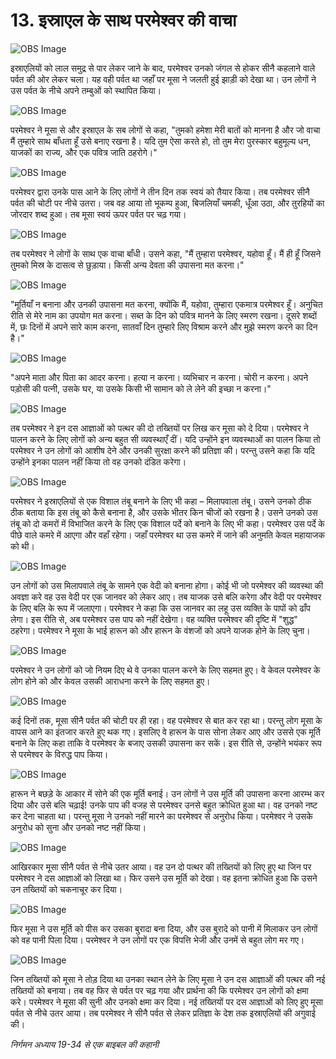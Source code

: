 # 13. इस्राएल के साथ परमेश्वर की वाचा

![OBS Image](https://cdn.door43.org/obs/jpg/360px/obs-en-13-01.jpg)

इस्राएलियों को लाल समुद्र से पार लेकर जाने के बाद, परमेश्वर उनको जंगल से होकर सीनै कहलाने वाले पर्वत की ओर लेकर चला। यह वही पर्वत था जहाँ पर मूसा ने जलती हुई झाड़ी को देखा था। उन लोगों ने उस पर्वत के नीचे अपने तम्बुओं को स्थापित किया।

![OBS Image](https://cdn.door43.org/obs/jpg/360px/obs-en-13-02.jpg)

परमेश्वर ने मूसा से और इस्राएल के सब लोगों से कहा, "तुमको हमेशा मेरी बातों को मानना है और जो वाचा मैं तुम्हारे साथ बाँधता हूँ उसे बनाए रखना है। यदि तुम ऐसा करते हो, तो तुम मेरा पुरस्कार बहुमूल्य धन, याजकों का राज्य, और एक पवित्र जाति ठहरोगे।"

![OBS Image](https://cdn.door43.org/obs/jpg/360px/obs-en-13-03.jpg)

परमेश्वर द्वारा उनके पास आने के लिए लोगों ने तीन दिन तक स्वयं को तैयार किया। तब परमेश्वर सीनै पर्वत की चोटी पर नीचे उतरा। जब वह आया तो भूकम्प हुआ, बिजलियाँ चमकी, धूँआ उठा, और तुरहियों का जोरदार शब्द हुआ। तब मूसा स्वयं ऊपर पर्वत पर चढ़ गया।

![OBS Image](https://cdn.door43.org/obs/jpg/360px/obs-en-13-04.jpg)

तब परमेश्वर ने लोगों के साथ एक वाचा बाँधी। उसने कहा, "मैं तुम्हारा परमेश्वर, यहोवा हूँ। मैं ही हूँ जिसने तुमको मिस्र के दासत्व से छुड़ाया। किसी अन्य देवता की उपासना मत करना।"

![OBS Image](https://cdn.door43.org/obs/jpg/360px/obs-en-13-05.jpg)

"मूर्तियाँ न बनाना और उनकी उपासना मत करना, क्योंकि मैं, यहोवा, तुम्हारा एकमात्र परमेश्वर हूँ। अनुचित रीति से मेरे नाम का उपयोग मत करना। सब्त के दिन को पवित्र मानने के लिए स्मरण रखना। दूसरे शब्दों में, छः दिनों में अपने सारे काम करना, सातवाँ दिन तुम्हारे लिए विश्राम करने और मुझे स्मरण करने का दिन है।"

![OBS Image](https://cdn.door43.org/obs/jpg/360px/obs-en-13-06.jpg)

"अपने माता और पिता का आदर करना। हत्या न करना। व्यभिचार न करना। चोरी न करना। अपने पड़ोसी की पत्नी, उसके घर, या उसके किसी भी सामान को ले लेने की इच्छा न करना।"

![OBS Image](https://cdn.door43.org/obs/jpg/360px/obs-en-13-07.jpg)

तब परमेश्वर ने इन दस आज्ञाओं को पत्थर की दो तख्तियों पर लिख कर मूसा को दे दिया। परमेश्वर ने पालन करने के लिए लोगों को अन्य बहुत सी व्यवस्थाएँ दीं। यदि उन्होंने इन व्यवस्थाओं का पालन किया तो परमेश्वर ने उन लोगों को आशीष देने और उनकी सुरक्षा करने की प्रतिज्ञा की। परन्तु उसने कहा कि यदि उन्होंने इनका पालन नहीं किया तो वह उनको दंडित करेगा।

![OBS Image](https://cdn.door43.org/obs/jpg/360px/obs-en-13-08.jpg)

परमेश्वर ने इस्राएलियों से एक विशाल तंबू बनाने के लिए भी कहा – मिलापवाला तंबू। उसने उनको ठीक ठीक बताया कि इस तंबू को कैसे बनाना है, और उसके भीतर किन चीजों को रखना है। उसने उनको उस तंबू को दो कमरों में विभाजित करने के लिए एक विशाल पर्दे को बनाने के लिए भी कहा। परमेश्वर उस पर्दे के पीछे वाले कमरे में आएगा और वहाँ रहेगा। जहाँ परमेश्वर था उस कमरे में जाने की अनुमति केवल महायाजक को थी।

![OBS Image](https://cdn.door43.org/obs/jpg/360px/obs-en-13-09.jpg)

उन लोगों को उस मिलापवाले तंबू के सामने एक वेदी को बनाना होगा। कोई भी जो परमेश्वर की व्यवस्था की अवज्ञा करे वह उस वेदी पर एक जानवर को लेकर आए। तब याजक उसे बलि करेगा और वेदी पर परमेश्वर के लिए बलि के रूप में जलाएगा। परमेश्वर ने कहा कि उस जानवर का लहू उस व्यक्ति के पापों को ढाँप लेगा। इस रीति से, अब परमेश्वर उस पाप को नहीं देखेगा। वह व्यक्ति परमेश्वर की दृष्टि में "शुद्ध" ठहरेगा। परमेश्वर ने मूसा के भाई हारून को और हारून के वंशजों को अपने याजक होने के लिए चुना।

![OBS Image](https://cdn.door43.org/obs/jpg/360px/obs-en-13-10.jpg)

परमेश्वर ने उन लोगों को जो नियम दिए थे वे उनका पालन करने के लिए सहमत हुए। वे केवल परमेश्वर के लोग होने को और केवल उसकी आराधना करने के लिए सहमत हुए।

![OBS Image](https://cdn.door43.org/obs/jpg/360px/obs-en-13-11.jpg)

कई दिनों तक, मूसा सीनै पर्वत की चोटी पर ही रहा। वह परमेश्वर से बात कर रहा था। परन्तु लोग मूसा के वापस आने का इंतजार करते हुए थक गए। इसलिए वे हारून के पास सोना लेकर आए और उससे एक मूर्ति बनाने के लिए कहा ताकि वे परमेश्वर के बजाए उसकी उपासना कर सकें। इस रीति से, उन्होंने भयंकर रूप से परमेश्वर के विरुद्ध पाप किया।

![OBS Image](https://cdn.door43.org/obs/jpg/360px/obs-en-13-12.jpg)

हारून ने बछड़े के आकार में सोने की एक मूर्ति बनाई। उन लोगों ने उस मूर्ति की उपासना करना आरम्भ कर दिया और उसे बलि चढ़ाई! उनके पाप की वजह से परमेश्वर उनसे बहुत क्रोधित हुआ था। वह उनको नष्ट कर देना चाहता था। परन्तु मूसा ने उनको नहीं मारने का परमेश्वर से अनुरोध किया। परमेश्वर ने उसके अनुरोध को सुना और उनको नष्ट नहीं किया।

![OBS Image](https://cdn.door43.org/obs/jpg/360px/obs-en-13-13.jpg)

आखिरकार मूसा सीनै पर्वत से नीचे उतर आया। वह उन दो पत्थर की तख्तियों को लिए हुए था जिन पर परमेश्वर ने दस आज्ञाओं को लिखा था। फिर उसने उस मूर्ति को देखा। वह इतना क्रोधित हुआ कि उसने उन तख्तियों को चकनाचूर कर दिया।

![OBS Image](https://cdn.door43.org/obs/jpg/360px/obs-en-13-14.jpg)

फिर मूसा ने उस मूर्ति को पीस कर उसका बुरादा बना दिया, और उस बुरादे को पानी में मिलाकर उन लोगों को वह पानी पिला दिया। परमेश्वर ने उन लोगों पर एक विपत्ति भेजी और उनमें से बहुत लोग मर गए।

![OBS Image](https://cdn.door43.org/obs/jpg/360px/obs-en-13-15.jpg)

जिन तख्तियों को मूसा ने तोड़ दिया था उनका स्थान लेने के लिए मूसा ने उन दस आज्ञाओं की पत्थर की नई तख्तियों को बनाया। तब वह फिर से पर्वत पर चढ़ गया और प्रार्थना की कि परमेश्वर उन लोगों को क्षमा करे। परमेश्वर ने मूसा की सुनी और उनको क्षमा कर दिया। नई तख्तियों पर दस आज्ञाओं को लिए हुए मूसा पर्वत से नीचे उतर आया। तब परमेश्वर ने सीनै पर्वत से लेकर प्रतिज्ञा के देश तक इस्राएलियों की अगुवाई की।

_निर्गमन अध्याय 19-34 से एक बाइबल की कहानी_
